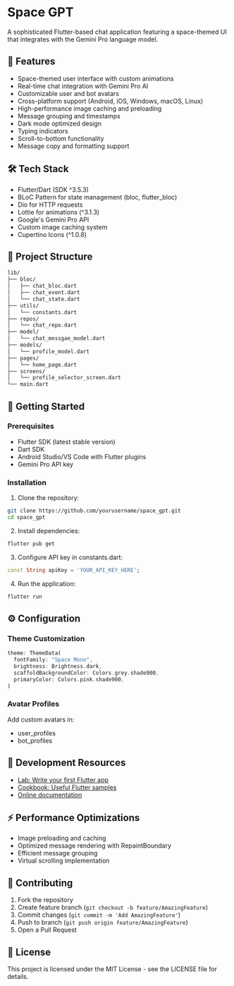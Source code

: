 # Space GPT

A sophisticated Flutter-based chat application featuring a space-themed UI that integrates with the Gemini Pro language model.

## 🚀 Features

- Space-themed user interface with custom animations
- Real-time chat integration with Gemini Pro AI
- Customizable user and bot avatars
- Cross-platform support (Android, iOS, Windows, macOS, Linux)
- High-performance image caching and preloading
- Message grouping and timestamps
- Dark mode optimized design
- Typing indicators
- Scroll-to-bottom functionality
- Message copy and formatting support

## 🛠 Tech Stack

- Flutter/Dart (SDK ^3.5.3)
- BLoC Pattern for state management (bloc, flutter_bloc)
- Dio for HTTP requests
- Lottie for animations (^3.1.3)
- Google's Gemini Pro API
- Custom image caching system
- Cupertino Icons (^1.0.8)

## 📁 Project Structure

```bash
lib/
├── bloc/
│   ├── chat_bloc.dart                 
│   ├── chat_event.dart
│   └── chat_state.dart              
├── utils/
│   └── constants.dart                  
├── repos/
│   └── chat_repo.dart  
├── model/
│   └── chat_messgae_model.dart                              
├── models/
│   └── profile_model.dart                  
├── pages/
│   └── home_page.dart
├── screens/
│   └── profile_selector_screen.dart               
└── main.dart                     
```

## 🚦 Getting Started

### Prerequisites

- Flutter SDK (latest stable version)
- Dart SDK
- Android Studio/VS Code with Flutter plugins
- Gemini Pro API key

### Installation

1. Clone the repository:
```bash
git clone https://github.com/yourusername/space_gpt.git
cd space_gpt
```

2. Install dependencies:
```bash
flutter pub get
```

3. Configure API key in constants.dart:
```dart
const String apiKey = 'YOUR_API_KEY_HERE';
```

4. Run the application:
```bash
flutter run
```

## ⚙️ Configuration

### Theme Customization
```dart
theme: ThemeData(
  fontFamily: "Space Mono",
  brightness: Brightness.dark,
  scaffoldBackgroundColor: Colors.grey.shade900,
  primaryColor: Colors.pink.shade900,
)
```

### Avatar Profiles
Add custom avatars in:
- user_profiles
- bot_profiles

## 🔧 Development Resources

- [Lab: Write your first Flutter app](https://docs.flutter.dev/get-started/codelab)
- [Cookbook: Useful Flutter samples](https://docs.flutter.dev/cookbook)
- [Online documentation](https://docs.flutter.dev/)

## ⚡ Performance Optimizations

- Image preloading and caching
- Optimized message rendering with RepaintBoundary
- Efficient message grouping
- Virtual scrolling implementation

## 🤝 Contributing

1. Fork the repository
2. Create feature branch (`git checkout -b feature/AmazingFeature`)
3. Commit changes (`git commit -m 'Add AmazingFeature'`)
4. Push to branch (`git push origin feature/AmazingFeature`)
5. Open a Pull Request

## 📄 License

This project is licensed under the MIT License - see the LICENSE file for details.
